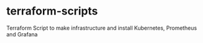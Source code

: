 # terraform-scripts
Terraform Script to make infrastructure and install Kubernetes, Prometheus and Grafana

